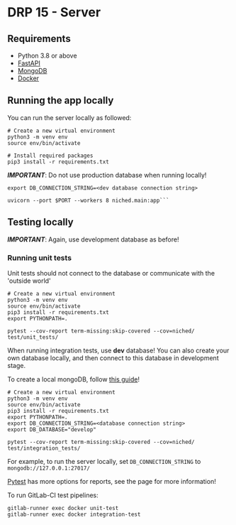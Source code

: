 # DRP 15 - Server

## Requirements

- Python 3.8 or above
- [FastAPI](https://fastapi.tiangolo.com/tutorial/first-steps/)
- [MongoDB](https://docs.mongodb.com/manual/core/schema-validation/)
- [Docker](https://docs.docker.com/engine/install/)


## Running the app locally

You can run the server locally as followed:

```shell
# Create a new virtual environment
python3 -m venv env 
source env/bin/activate

# Install required packages
pip3 install -r requirements.txt 
```

**_IMPORTANT_**: Do not use production database when running locally! 

```shell
export DB_CONNECTION_STRING=<dev database connection string>
```

```shell
uvicorn --port $PORT --workers 8 niched.main:app```
```

## Testing locally

**_IMPORTANT_**: Again, use development database as before!

### Running unit tests
Unit tests should not connect to the database or communicate with the 'outside world'

```shell
# Create a new virtual environment
python3 -m venv env 
source env/bin/activate
pip3 install -r requirements.txt 
export PYTHONPATH=.

pytest --cov-report term-missing:skip-covered --cov=niched/ test/unit_tests/
```

When running integration tests, use **dev** database! You can also create your own database locally,
and then connect to this database in development stage. 

To create a local mongoDB, follow [this guide](https://docs.mongodb.com/manual/installation/)! 
```shell
# Create a new virtual environment
python3 -m venv env 
source env/bin/activate
pip3 install -r requirements.txt 
export PYTHONPATH=.
export DB_CONNECTION_STRING=<database connection string>
export DB_DATABASE="develop"

pytest --cov-report term-missing:skip-covered --cov=niched/ test/integration_tests/
```

For example, to run the server locally, set `DB_CONNECTION_STRING` to `mongodb://127.0.0.1:27017/`

[Pytest](https://docs.pytest.org/en/6.2.x/index.html) has more options for reports, see the page for more information!

To run GitLab-CI test pipelines:

```shell
gitlab-runner exec docker unit-test
gitlab-runner exec docker integration-test
```
